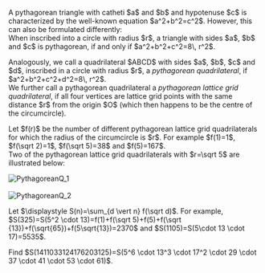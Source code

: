 <p>A pythagorean triangle with catheti $a$ and $b$ and hypotenuse $c$ is characterized by the well-known equation $a^2+b^2=c^2$. However, this can also be formulated differently:<br />
When inscribed into a circle with radius $r$, a triangle with sides $a$, $b$ and $c$ is pythagorean, if and only if $a^2+b^2+c^2=8\, r^2$.</p>

<p>Analogously, we call a quadrilateral $ABCD$ with sides $a$, $b$, $c$ and $d$, inscribed in a circle with radius $r$, a <i>pythagorean quadrilateral</i>, if $a^2+b^2+c^2+d^2=8\, r^2$. <br />
We further call a pythagorean quadrilateral a <i>pythagorean lattice grid quadrilateral</i>, if all four vertices are lattice grid points with the same distance $r$ from the origin $O$ (which then happens to be the centre of the circumcircle).</p>
<p>
Let $f(r)$ be the number of different pythagorean lattice grid quadrilaterals for which the radius of the circumcircle is $r$. For example $f(1)=1$, $f(\sqrt 2)=1$, $f(\sqrt 5)=38$ and $f(5)=167$.<br /> 
Two of the pythagorean lattice grid  quadrilaterals with $r=\sqrt 5$ are illustrated below:</p>
<div class="center">
<img src="project/images/p723_1.png" alt="PythagoreanQ_1" />
</div>
<br />
<div class="center">
<img src="project/images/p723_2.png" alt="PythagoreanQ_2" />
</div>
<p>
Let $\displaystyle S(n)=\sum_{d \vert n} f(\sqrt d)$. For example, $S(325)=S(5^2 \cdot 13)=f(1)+f(\sqrt 5)+f(5)+f(\sqrt {13})+f(\sqrt{65})+f(5\sqrt{13})=2370$ and $S(1105)=S(5\cdot 13 \cdot 17)=5535$.</p>
<p>
Find $S(1411033124176203125)=S(5^6 \cdot 13^3 \cdot 17^2 \cdot 29 \cdot 37 \cdot 41 \cdot 53 \cdot 61)$.</p>

